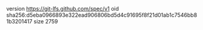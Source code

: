 version https://git-lfs.github.com/spec/v1
oid sha256:d5eba0966893e322ead906806bd5d4c91695f8f21d01ab1c7546bb81b3201417
size 2759
